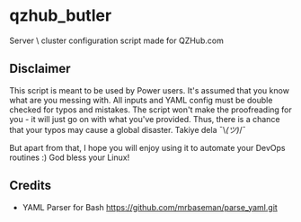 # qzhub_butler
Server \ cluster configuration script made for QZHub.com

## Disclaimer
This script is meant to be used by Power users. It's assumed that you know what are you messing with. All inputs and YAML config must be double checked for typos and mistakes. The script won't make the proofreading for you - it will just go on with what you've provided. Thus, there is a chance that your typos may cause a global disaster. 
Takiye dela ¯\\_(ツ)_/¯

But apart from that, I hope you will enjoy using it to automate your DevOps routines :)
God bless your Linux!

## Credits
- YAML Parser for Bash https://github.com/mrbaseman/parse_yaml.git

